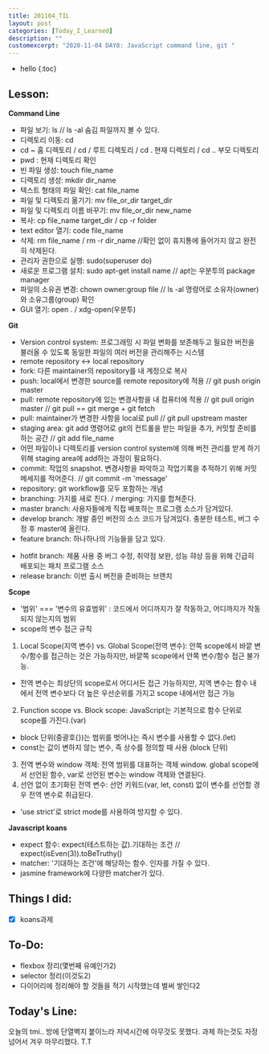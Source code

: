 ```yaml
---
title: 201104_TIL
layout: post
categories: [Today_I_Learned]
description: ""
customexcerpt: "2020-11-04 DAY8: JavaScript command line, git "
---
```


* hello
{:toc}


## Lesson:
 **Command Line**
 - 파일 보기: ls // ls -al 숨김 파일까지 볼 수 있다.
 - 디렉토리 이동: cd 
 - cd ~ 홈 디렉토리 / cd / 루트 디렉토리 / cd . 현재 디렉토리 / cd .. 부모 디렉토리
 - pwd : 현재 디렉토리 확인
 - 빈 파일 생성: touch file_name
 - 디렉토리 생성: mkdir dir_name
 - 텍스트 형태의 파일 확인: cat file_name
 - 파일 및 디렉토리 옮기기: mv file_or_dir target_dir
 - 파일 및 디렉토리 이름 바꾸기: mv file_or_dir new_name
 - 복사: cp file_name target_dir / cp -r folder
 - text editor 열기: code file_name
 - 삭제: rm file_name / rm -r dir_name //확인 없이 휴지통에 들어가지 않고 완전히 삭제된다.
 - 관리자 권한으로 실행: sudo(superuser do)
 - 새로운 프로그램 설치: sudo apt-get install name // apt는 우분투의 package manager
 - 파일의 소유권 변경: chown owner:group file // ls -al 명령어로 소유자(owner)와 소유그룹(group) 확인
 - GUI 열기: open . / xdg-open(우분투)
 
 **Git** 
 - Version control system: 프로그래밍 시 파일 변화를 보존해두고 필요한 버전을 불러올 수 있도록 동일한 파일의 여러 버전을 관리해주는 시스템
 - remote repository <-> local repository
 - fork: 다른 maintainer의 repository를 내 계정으로 복사
 - push: local에서 변경한 source를 remote repository에 적용 // git push origin master
 - pull: remote repository에 있는 변경사항을 내 컴퓨터에 적용 // git pull origin master // git pull == git merge + git fetch
 - pull: maintainer가 변경한 사항을 local로 pull // git pull upstream master
 - staging area: git add 명령어로 git의 컨트롤을 받는 파일을 추가, 커밋할 준비를 하는 공간 // git add file_name
 - 어떤 파일이나 디렉토리를 version control system에 의해 버전 관리를 받게 하기 위해 staging area에 add하는 과정이 필요하다.
 - commit: 작업의 snapshot. 변경사항을 파악하고 작업기록을 추적하기 위해 커밋 메세지를 적어준다. // git commit -m 'message'
 - repository: git workflow를 모두 포함하는 개념
 - branching: 가지를 새로 친다. / merging: 가지를 합쳐준다.
 - master branch: 사용자들에게 직접 배포하는 프로그램 소스가 담겨있다.
 - develop branch: 개발 중인 버전의 소스 코드가 담겨있다. 충분한 테스트, 버그 수정 후 master에 올린다.
 - feature branch: 하나하나의 기능들을 담고 있다.
 + hotfit branch: 제품 사용 중 버그 수정, 취약점 보완, 성능 햐상 등을 위해 긴급히 배포되는 패치 프로그램 소스
 + release branch: 이번 출시 버전을 준비하는 브랜치
 
 **Scope**
 - '범위' === '변수의 유효범위' : 코드에서 어디까지가 잘 작동하고, 어디까지가 작동되지 않는지의 범위
 - scope의 변수 접근 규칙
 1. Local Scope(지역 변수) vs. Global Scope(전역 변수): 안쪽 scope에서 바깥 변수/함수를 접근하는 것은 가능하지만, 바깥쪽 scope에서 안쪽 변수/함수 접근 불가능.
 - 전역 변수는 최상단의 scope로서 어디서든 접근 가능하지만, 지역 변수는 함수 내에서 전역 변수보다 더 높은 우선순위를 가지고 scope 내에서만 접근 가능
 2. Function scope vs. Block scope: JavaScript는 기본적으로 함수 단위로 scope를 가진다.(var)
 - block 단위(중괄호{})는 범위를 벗어나는 즉시 변수를 사용할 수 없다.(let)
 - const는 값이 변하지 않는 변수, 즉 상수를 정의할 때 사용 (block 단위)
 3. 전역 변수와 window 객체: 전역 범위를 대표하는 객체 window. global scope에서 선언된 함수, var로 선언된 변수는 window 객체와 연결된다.
 4. 선언 없이 초기화된 전역 변수: 선언 키워드(var, let, const) 없이 변수를 선언할 경우 전역 변수로 취급된다.
 - 'use strict'로 strict mode를 사용하여 방지할 수 있다.
 
 **Javascript koans**
 - expect 함수: expect(테스트하는 값).기대하는 조건 // expect(isEven(3)).toBeTruthy()
 - matcher: '기대하는 조건'에 해당하는 함수. 인자를 가질 수 있다.
 - jasmine framework에 다양한 matcher가 있다.
 

## Things I did:
- [x] koans과제 


## To-Do:
- flexbox 정리(몇번째 유예인가2)
- selector 정리(이것도2)
- 다이어리에 정리해야 할 것들을 적기 시작했는데 벌써 쌓인다2


## Today's Line:
오늘의 tmi.. 방에 단열벽지 붙이느라 저녁시간에 아무것도 못했다. 과제 하는것도 자정 넘어서 겨우 마무리했다. T.T
